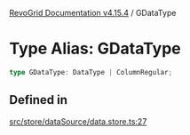 [RevoGrid Documentation v4.15.4](README.md) / GDataType

# Type Alias: GDataType

```ts
type GDataType: DataType | ColumnRegular;
```

## Defined in

[src/store/dataSource/data.store.ts:27](https://github.com/revolist/revogrid/blob/1645225511bdf49c1a62fd26a91ac5b7e1558fd9/src/store/dataSource/data.store.ts#L27)
